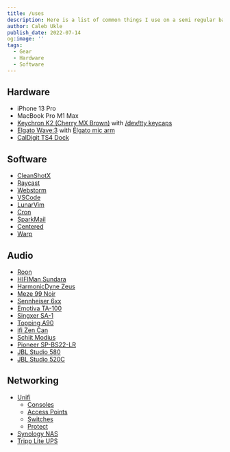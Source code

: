 ```yaml
---
title: /uses
description: Here is a list of common things I use on a semi regular basis.
author: Caleb Ukle
publish_date: 2022-07-14
og:image: ''
tags:
  - Gear
  - Hardware
  - Software
---
```


## Hardware
- iPhone 13 Pro
- MacBook Pro M1 Max
- [Keychron K2 (Cherry MX Brown)](https://www.keychron.com/products/keychron-k2-wireless-mechanical-keyboard) with [/dev/tty keycaps](https://drop.com/buy/drop-matt3o-mt3-dev-tty-keycap-set)
- [Elgato Wave:3](https://www.elgato.com/en/wave-3) with [Elgato mic arm](https://www.elgato.com/en/wave-mic-arm)
- [CalDigit TS4 Dock](https://www.bhphotovideo.com/c/product/1689415-REG/caldigit_ts4_us_amz_caldigit_ts4_thunderbolt_station_4.html)

## Software
- [CleanShotX](https://cleanshot.com/)
- [Raycast](https://www.raycast.com/)
- [Webstorm](https://www.jetbrains.com/webstorm/)
- [VSCode](https://code.visualstudio.com/)
- [LunarVim](https://www.lunarvim.org)
- [Cron](https://cron.com/)
- [SparkMail](https://sparkmailapp.com/)
- [Centered](https://www.centered.app/)
- [Warp](https://www.warp.dev/)

## Audio
- [Roon](https://roonlabs.com/)
- [HIFIMan Sundara](https://www.amazon.com/dp/B077XDWT7X)
- [HarmonicDyne Zeus](https://www.amazon.com/dp/B08L3MMGY8)
- [Meze 99 Noir](https://drop.com/buy/massdrop-x-meze-99-noir-closed-back-headphones)
- [Sennheiser 6xx](https://drop.com/buy/massdrop-sennheiser-hd6xx)
- [Emotiva TA-100](https://emotiva.com/collections/pre-amps/products/basx-ta1-stereo-preamp-dac-tuner-with-integrated-amplifier)
- [Singxer SA-1](https://apos.audio/products/singxer-sa-1-fully-balanced-amplifier)
- [Topping A90](https://apos.audio/products/topping-a90-headphone-amp)
- [ifi Zen Can](https://ifi-audio.com/products/zen-can/)
- [Schiit Modius](https://www.schiit.com/products/modius)
- [Pioneer SP-BS22-LR](https://www.amazon.com/gp/product/B008NCD2LG)
- [JBL Studio 580](https://www.jbl.com/loudspeakers/STUDIO+580.html?dwvar_STUDIO%20580_color=Black-USA-Current&cgid=loudspeakers)
- [JBL Studio 520C](https://www.jbl.com/loudspeakers/STUDIO+520C.html?dwvar_STUDIO%20520C_color=Black-USA-Current&cgid=loudspeakers)

## Networking
- [Unifi](https://ui.com) 
  - [Consoles](https://store.ui.com/collections/unifi-network-unifi-os-consoles/products/udm-pro)
  - [Access Points](https://store.ui.com/collections/unifi-network-wireless)
  - [Switches](https://store.ui.com/collections/unifi-network-switching)
  - [Protect](https://store.ui.com/collections/unifi-protect)
- [Synology NAS](https://www.synology.com/en-us/products?product_line=ds_plus)
- [Tripp Lite UPS](https://www.amazon.com/gp/product/B00AX9Z7R4/)
